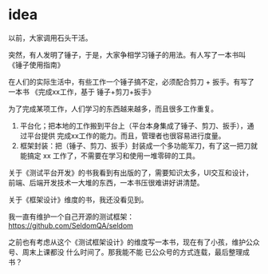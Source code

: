 # idea


以前，大家调用石头干活。

突然，有人发明了锤子，于是，大家争相学习锤子的用法。有人写了一本书叫 《锤子使用指南》

在人们的实际生活中，有些工作一个锤子搞不定，必须配合剪刀 + 扳手。有写了一本书 《完成xx工作，基于 锤子+剪刀+扳手》

为了完成某项工作，人们学习的东西越来越多，而且很多工作重复。

1. 平台化；把本地的工作搬到平台上（平台本身集成了锤子、剪刀、扳手），通过平台提供 完成xx工作的能力。而且，管理者也很容易进行度量。
2. 框架封装：把（锤子、剪刀、扳手）封装成一个多功能军刀，有了这一把刀就能搞定 xx 工作了，不需要在学习和使用一堆零碎的工具。

关于《测试平台开发》的书我看到有出版的了，需要知识太多，UI交互和设计，前端、后端开发技术一大堆的东西，一本书压很难讲好讲清楚。

关于《框架设计》维度的书，我还没看见到。

我一直有维护一个自己开源的测试框架：
https://github.com/SeldomQA/seldom

之前也有考虑从这个《测试框架设计》的维度写一本书，现在有了小孩，维护公众号、周末上课都没 什么时间了。那我能不能 已公众号的方式连载，最后整理成书？
